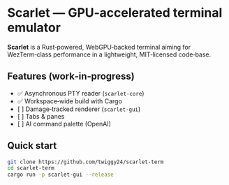 # Scarlet — GPU‑accelerated terminal emulator

**Scarlet** is a Rust‑powered, WebGPU‑backed terminal aiming for WezTerm‑class
performance in a lightweight, MIT‑licensed code‑base.

## Features (work‑in‑progress)

- ✅ Asynchronous PTY reader (`scarlet-core`)
- ✅ Workspace‑wide build with Cargo
- [ ] Damage‑tracked renderer (`scarlet-gui`)
- [ ] Tabs & panes
- [ ] AI command palette (OpenAI)

## Quick start

```bash
git clone https://github.com/twiggy24/scarlet-term
cd scarlet-term
cargo run -p scarlet-gui --release
